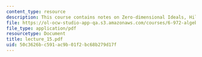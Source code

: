 ```yaml
---
content_type: resource
description: This course contains notes on Zero-dimensional Ideals, Hilbert Series.
file: https://ol-ocw-studio-app-qa.s3.amazonaws.com/courses/6-972-algebraic-techniques-and-semidefinite-optimization-spring-2006/50c3626bc591ac9b01f2bc68b279d17f_lecture_15.pdf
file_type: application/pdf
resourcetype: Document
title: lecture_15.pdf
uid: 50c3626b-c591-ac9b-01f2-bc68b279d17f
---
```

